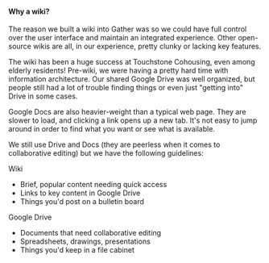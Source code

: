 #### Why a wiki?

The reason we built a wiki into Gather was so we could have full control over the user interface and maintain an integrated experience. Other open-source wikis are all, in our experience, pretty clunky or lacking key features.

The wiki has been a huge success at Touchstone Cohousing, even among elderly residents! Pre-wiki, we were having a pretty hard time with information architecture. Our shared Google Drive was well organized, but people still had a lot of trouble finding things or even just "getting into" Drive in some cases.

Google Docs are also heavier-weight than a typical web page. They are slower to load, and clicking a link opens up a new tab. It's not easy to jump around in order to find what you want or see what is available.

We still use Drive and Docs (they are peerless when it comes to collaborative editing) but we have the following guidelines:

Wiki
* Brief, popular content needing quick access
* Links to key content in Google Drive
* Things you'd post on a bulletin board

Google Drive
* Documents that need collaborative editing
* Spreadsheets, drawings, presentations
* Things you'd keep in a file cabinet
